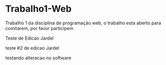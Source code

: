# Trabalho1-Web
Trabalho 1 da disciplina de programação web, o trabalho esta aberto para comitarem, por favor participem

Teste de Edicao Jardel


teste #2 de edicao Jardel 

testando alteracao no software